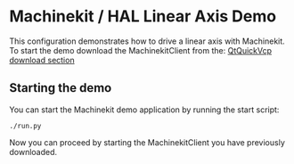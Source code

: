 # Machinekit / HAL Linear Axis Demo
This configuration demonstrates how to drive a linear axis with
Machinekit. To start the demo download the MachinekitClient from the:
[QtQuickVcp download
section](https://github.com/qtquickvcp/QtQuickVcp#download)

## Starting the demo
You can start the Machinekit demo application by running the start script:
``` shell
./run.py
```

Now you can proceed by starting the MachinekitClient you have previously
downloaded.

